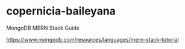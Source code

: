 # copernicia-baileyana

MongoDB MERN Stack Guide

https://www.mongodb.com/resources/languages/mern-stack-tutorial

